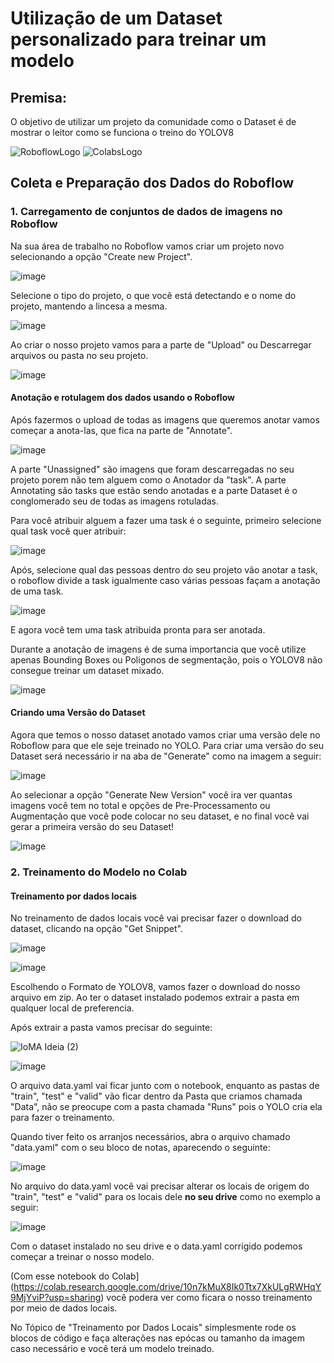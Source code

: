 # Utilização de um Dataset personalizado para treinar um modelo

## Premisa:

O objetivo de utilizar um projeto da comunidade como o Dataset é de mostrar o leitor como se funciona o treino do YOLOV8

![RoboflowLogo](https://github.com/Datahuntl/VComputacional/assets/103469153/12810202-022d-4684-b362-615670efa010)
![ColabsLogo](https://github.com/Datahuntl/VComputacional/assets/103469153/4d0775da-7d6a-4c09-80ba-c3e63b24555c)

## Coleta e Preparação dos Dados do Roboflow

### 1. Carregamento de conjuntos de dados de imagens no Roboflow

Na sua área de trabalho no Roboflow vamos criar um projeto novo selecionando a opção "Create new Project".

![image](https://github.com/Datahuntl/VComputacional/assets/103469153/3f0f6f0d-41d9-42ef-8713-65808e6bc5dd)

Selecione o tipo do projeto, o que você está detectando e o nome do projeto, mantendo a lincesa a mesma.

![image](https://github.com/Datahuntl/VComputacional/assets/103469153/928156da-39ec-41eb-9d03-3ea71ad9b366)

Ao criar o nosso projeto vamos para a parte de "Upload" ou Descarregar arquivos ou pasta no seu projeto.

![image](https://github.com/Datahuntl/VComputacional/assets/103469153/032d31d1-ceaa-46b5-9862-530bbe531710)

#### Anotação e rotulagem dos dados usando o Roboflow

Após fazermos o upload de todas as imagens que queremos anotar vamos começar a anota-las, que fica na parte de "Annotate".

![image](https://github.com/Datahuntl/VComputacional/assets/103469153/0b33280a-aeb1-4749-98a3-efabc6af28ed)

A parte "Unassigned" são imagens que foram descarregadas no seu projeto porem não tem alguem como o Anotador da "task". A parte Annotating são tasks que estão sendo anotadas e a parte Dataset é o conglomerado seu de todas as imagens rotuladas.

Para você atribuir alguem a fazer uma task é o seguinte, primeiro selecione qual task você quer atribuir:

![image](https://github.com/Datahuntl/VComputacional/assets/103469153/485c5531-7df7-4538-9ff6-19cdb30797e5)

Após, selecione qual das pessoas dentro do seu projeto vão anotar a task, o roboflow divide a task igualmente caso várias pessoas façam a anotação de uma task.

![image](https://github.com/Datahuntl/VComputacional/assets/103469153/d1b38df9-1b1d-45a7-bb65-9c16aa833ddc)

E agora você tem uma task atribuida pronta para ser anotada.

Durante a anotação de imagens é de suma importancia que você utilize apenas Bounding Boxes ou Poligonos de segmentação, pois o YOLOV8 não consegue treinar um dataset mixado.

![image](https://github.com/Datahuntl/VComputacional/assets/103469153/f5f2a888-2eb2-41bc-8d66-42ccdd31d3b8)

#### Criando uma Versão do Dataset

Agora que temos o nosso dataset anotado vamos criar uma versão dele no Roboflow para que ele seje treinado no YOLO. Para criar uma versão do seu Dataset será necessário ir na aba de "Generate" como na imagem a seguir:

![image](https://github.com/Datahuntl/VComputacional/assets/103469153/8e96da00-c2c8-43ea-a7cb-5960152c0e30)

Ao selecionar a opção "Generate New Version" você ira ver quantas imagens você tem no total e opções de Pre-Processamento ou Augmentação que você pode colocar no seu dataset, e no final você vai gerar a primeira versão do seu Dataset!

![image](https://github.com/Datahuntl/VComputacional/assets/103469153/c7e98845-6089-4f42-b367-2f84bd72265a)

### 2. Treinamento do Modelo no Colab

   #### Treinamento por dados locais

No treinamento de dados locais você vai precisar fazer o download do dataset, clicando na opção "Get Snippet".

![image](https://github.com/Datahuntl/VComputacional/assets/103469153/44436fd3-a917-4b88-b3c4-00a47eeb3c0b)

![image](https://github.com/Datahuntl/VComputacional/assets/103469153/083e437d-cf20-4da7-af2d-c19bc690bfad)


Escolhendo o Formato de YOLOV8, vamos fazer o download do nosso arquivo em zip. Ao ter o dataset instalado podemos extrair a pasta em qualquer local de preferencia.

Após extrair a pasta vamos precisar do seguinte:

![IoMA Ideia (2)](https://github.com/Datahuntl/VComputacional/assets/103469153/2026bb51-78c4-4219-ad6e-cf1beace3ddf)

![image](https://github.com/Datahuntl/VComputacional/assets/103469153/c7bbc184-fbb5-4f91-9f1f-37e2f6e00087)

O arquivo data.yaml vai ficar junto com o notebook, enquanto as pastas de "train", "test" e "valid" vão ficar dentro da Pasta que criamos chamada "Data", não se preocupe com a pasta chamada "Runs" pois o YOLO cria ela para fazer o treinamento.

Quando tiver feito os arranjos necessários, abra o arquivo chamado "data.yaml" com o seu bloco de notas, aparecendo o seguinte:

![image](https://github.com/Datahuntl/VComputacional/assets/103469153/d591044b-3ba7-4d1f-975b-2034a1e525d4)

No arquivo do data.yaml você vai precisar alterar os locais de origem do "train", "test" e "valid" para os locais dele **no seu drive** como no exemplo a seguir:

![image](https://github.com/Datahuntl/VComputacional/assets/103469153/8cbc0b85-2553-4a56-be6a-abaef3834570)

Com o dataset instalado no seu drive e o data.yaml corrigido podemos começar a treinar o nosso modelo.

(Com esse notebook do Colab](https://colab.research.google.com/drive/10n7kMuX8Ik0Ttx7XkULgRWHqY9MjYviP?usp=sharing) você podera ver como ficara o nosso treinamento por meio de dados locais.

No Tópico de "Treinamento por Dados Locais" simplesmente rode os blocos de código e faça alterações nas epócas ou tamanho da imagem caso necessário e você terá um modelo treinado.
